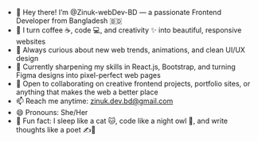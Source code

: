 - 👋 Hey there! I’m @Zinuk-webDev-BD — a passionate Frontend Developer from Bangladesh 🇧🇩  
- 🎨 I turn coffee ☕, code 💻, and creativity ✨ into beautiful, responsive websites  
- 👀 Always curious about new web trends, animations, and clean UI/UX design  
- 🌱 Currently sharpening my skills in React.js, Bootstrap, and turning Figma designs into pixel-perfect web pages  
- 🤝 Open to collaborating on creative frontend projects, portfolio sites, or anything that makes the web a better place  
- 📫 Reach me anytime: zinuk.dev.bd@gmail.com  
- 😄 Pronouns: She/Her  
- 🧠 Fun fact: I sleep like a cat 🐱, code like a night owl 🦉, and write thoughts like a poet ✍️📖  


<!---
Zinuk-webDev-BD/Zinuk-webDev-BD is a ✨ special ✨ repository because its `README.md` (this file) appears on your GitHub profile.
You can click the Preview link to take a look at your changes.
--->
